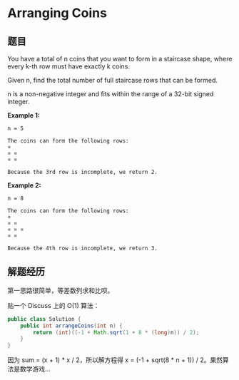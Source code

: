 # Arranging Coins 

## 题目

You have a total of n coins that you want to form in a staircase shape, where every k-th row must have exactly k coins.

Given n, find the total number of full staircase rows that can be formed.

n is a non-negative integer and fits within the range of a 32-bit signed integer.

**Example 1:**

```
n = 5

The coins can form the following rows:
¤
¤ ¤
¤ ¤

Because the 3rd row is incomplete, we return 2.
```

**Example 2:**

```
n = 8

The coins can form the following rows:
¤
¤ ¤
¤ ¤ ¤
¤ ¤

Because the 4th row is incomplete, we return 3.
```

## 解题经历

第一思路很简单，等差数列求和比呗。

贴一个 Discuss 上的 O(1) 算法：

```java
public class Solution {
    public int arrangeCoins(int n) {
        return (int)((-1 + Math.sqrt(1 + 8 * (long)n)) / 2);
    }
}
```

因为 sum = (x + 1) * x / 2，所以解方程得 x = (-1 + sqrt(8 * n + 1)) / 2。果然算法是数学游戏...
